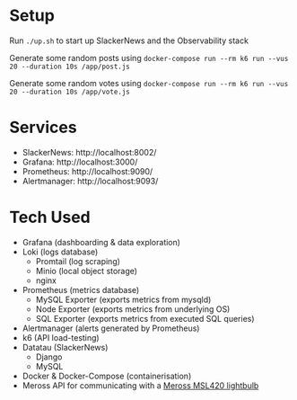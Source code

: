 # Setup

Run `./up.sh` to start up SlackerNews and the Observability stack

Generate some random posts using `docker-compose run --rm k6 run --vus 20 --duration 10s /app/post.js`

Generate some random votes using `docker-compose run --rm k6 run --vus 20 --duration 10s /app/vote.js`

# Services

- SlackerNews: http://localhost:8002/
- Grafana: http://localhost:3000/
- Prometheus: http://localhost:9090/
- Alertmanager: http://localhost:9093/

# Tech Used

- Grafana (dashboarding & data exploration)
- Loki (logs database)
  - Promtail (log scraping)
  - Minio (local object storage)
  - nginx
- Prometheus (metrics database)
  - MySQL Exporter (exports metrics from mysqld)
  - Node Exporter (exports metrics from underlying OS)
  - SQL Exporter (exports metrics from executed SQL queries)
- Alertmanager (alerts generated by Prometheus)
- k6 (API load-testing)
- Datatau (SlackerNews)
  - Django
  - MySQL
- Docker & Docker-Compose (containerisation)
- Meross API for communicating with a [Meross MSL420 lightbulb](https://www.meross.com/mTerminal/product/22/article/)